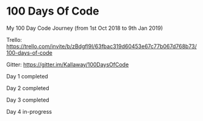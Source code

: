 # 100 Days Of Code
My 100 Day Code Journey (from 1st Oct 2018 to 9th Jan 2019)

Trello: https://trello.com/invite/b/zBdgfl9I/63fbac319d60453e67c77b067d768b73/100-days-of-code

Gitter: https://gitter.im/Kallaway/100DaysOfCode

Day 1 completed

Day 2 completed

Day 3 completed 

Day 4 in-progress
